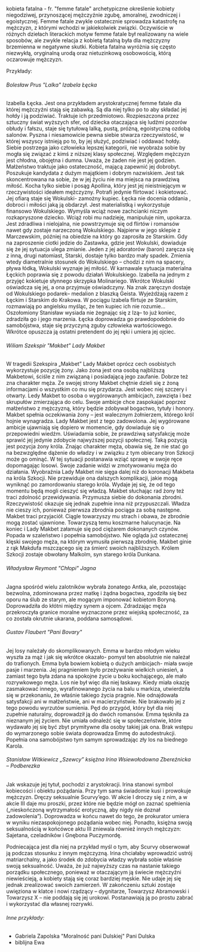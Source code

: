 kobieta fatalna - fr. "femme fatale" archetypiczne określenie kobiety niegodziwej, przynoszącej mężczyźnie zgubę, amoralnej, zwodniczej i egoistycznej. Femme fatale zwykle ostatecznie sprowadza katastrofę na mężczyzn, z którymi wchodzi w jakiekolwiek związki. Oczywiście w różnych dziełach literackich motyw femme fatale był realizowany na wiele sposobów, ale zwykle relacja z kobietą fatalną była dla mężczyzny brzemienna w negatywne skutki. Kobieta fatalna wyróżnia się często niezwykłą, oryginalną urodą oraz nietuzinkową osobowością, którą oczarowuje mężczyzn. 

Przykłady:
###### Bolesław Prus "Lalka" Izabela Łęcka
Izabella Łęcka. Jest ona przykładem arystokratycznej femme fatale dla której mężczyźni stają się zabawką. Są dla niej tylko po to aby składać jej hołdy i ją podziwiać.
Traktuje ich przedmiotowo. Rozpieszczona przez sztuczny świat wyższych sfer, od dziecka otaczająca się ludźmi pozorów obłudy i fałszu, staje się tytułową lalką, pustą, próżną, egoistyczną ozdobą salonów. Pyszna i niesamowicie pewna siebie stwarza rzeczywistość, w której wszyscy istnieją po to, by jej służyć, podziwiać i oddawać hołdy. Siebie postrzega jako człowieka lepszej kategorii, nie wyobraża sobie by mogła się związać z kimś z niższej klasy społecznej. Względem mężczyzn jest chłodna, obojętna i dumna. Uważa, że żaden nie jest jej godzien. Małżeństwo traktuje jako ostateczność, mającą zapewnić jej dobrobyt. Poszukuje kandydata z dużym majątkiem i dobrym nazwiskiem. Jest tak skoncentrowana na sobie, że w jej życiu nie ma miejsca na prawdziwą miłość. Kocha tylko siebie i posąg Apollina, który jest jej nieistniejącym w rzeczywistości ideałem mężczyzny. Potrafi jedynie flirtować i kokietować. Jej ofiarą staje się Wokulski- zamożny kupiec. Łęcka nie docenia oddania , dobroci i miłości jaką ją obdarzył. Jest materialistką i wykorzystuje finansowo Wokulskiego. Wymyśla wciąż nowe zachcianki niczym rozkapryszone dziecko. Wciąż robi mu nadzieję, manipuluje nim, upokarza. Jest zdradliwa i nielojalna, nie powstrzymuje się od flirtów i romansów nawet gdy zostaje narzeczoną Wokulskiego. Najpierw w jego sklepie z Marczewskim, później na obiedzie na który go zaprosiła ze Starskim. Gdy na zaproszenie ciotki jedzie do Zastawka, gdzie jest Wokulski, dowiaduje się że jej sytuacja ulega zmianie. Jeden z jej adoratorów (baron) zaręcza się z inną, drugi natomiast, Starski, dostaje tylko bardzo mały spadek. Zmienia wtedy diametralnie stosunek do Wokulskiego – chodzi z nim na spacery, pływa łódką, Wokulski wyznaje jej miłość. W karnawale sytuacja materialna Łęckich poprawia się z powodu działań Wokulskiego. Izabella na jednym z przyjęć kokietuje słynnego skrzypka Molinariego. Wkrótce Wokulski oświadcza się jej, a ona przyjmuje oświadczyny. Na znak zaręczyn dostaje od Wokulskiego
podarek– medalion z blaszką Geista. Wyjeżdżają razem z Łęckim i Starskim do Krakowa. W pociągu Izabela flirtuje ze Starskim, rozmawiają po angielsku myśląc, że ten kupiec ich nie rozumie… Oszołomiony Stanisław wysiada nie żegnając się z Izą– to już koniec, zdradziła go i jego marzenia. Łęcka doprowadza go prawdopodobnie do samobójstwa, staje się przyczyną zguby człowieka wartościowego. Wkrótce opuszcza ją ostatni pretendent do jej ręki i umiera jej ojciec.


###### Wiliam Szekspir "Makbet" Lady Makbet
W tragedii Szekspira „Makbet” Lady Makbet oprócz cech osobistych wykorzystuje pozycję żony. Jako żona jest ona osobą najbliższą Makbetowi, ściśle z nim związaną i posiadającą jego zaufanie. Dobrze też zna charakter męża. Ze swojej strony Makbet chętnie dzieli się z żoną informacjami o wszystkim co mu się przydarza. Jest wobec niej szczery i otwarty.
Ledy Makbet to osoba o wygórowanych ambicjach, zawzięta i bez skrupułów zmierzająca do celu. Swoje ambicje chce zaspokajać poprzez małżeństwo z mężczyzną, który będzie zdobywał bogactwo, tytuły i honory. Makbet spełnia oczekiwania żony – jest walecznym żołnierzem, którego król hojnie wynagradza. Lady Makbet jest z tego zadowolona. Jej wygórowane ambicje ujawniają się dopiero w momencie, gdy dowiaduje się o przepowiedni wiedźm. Uświadamia sobie, że prawdziwą satysfakcję może sprawić jej jedynie zdobycie najwyższej pozycji społecznej. Taką pozycją jest pozycja żony króla. Znając charakter męża, obawia się, że nie stać go na bezwzględne dążenie do władzy i w związku z tym obiecany tron Szkocji może go ominąć. W tej sytuacji postanawia wziąć sprawę w swoje ręce dopomagając losowi. Swoje zadanie widzi w zmotywowaniu męża do działania.
Wyobraźnia Lady Makbet nie sięga dalej niż do koronacji Makbeta na króla Szkocji. Nie przewiduje ona dalszych komplikacji, jakie mogą wyniknąć po zamordowaniu starego króla. Wydaje jej się, że od tego momentu będą mogli cieszyć się władzą. Makbet słuchając rad żony też traci zdolność przewidywania. Przymusza siebie do dokonania zbrodni. Rzeczywistość okazuje się jednak zupełnie inna niż przypuszczali. Władza nie cieszy ich, ponieważ pierwsza zbrodnia pociąga za sobą następne. Makbet traci przyjaciół. Ciągle towarzyszy mu strach i obawa, że zbrodnie mogą zostać ujawnione. Towarzyszą temu koszmarne halucynacje. Na koniec i Lady Makbet załamuje się pod ciężarem dokonanych czynów. Popada w szaleństwo i popełnia samobójstwo. Nie ogląda już ostatecznej klęski swojego męża, na którym wymusiła pierwszą zbrodnię. Makbet ginie z rąk Makdufa mszczącego się za śmierć swoich najbliższych. Królem Szkocji zostaje obwołany Malkolm, syn starego króla Dunkana.

###### Władysław Reymont "Chłopi" Jagna
Jagna spośród wielu zalotników wybrała żonatego Antka, ale, pozostając bezwolna, zdominowana przez matkę i żądna bogactwa, zgodziła się bez oporu na ślub ze starym, ale mogącym imponować kobietom Boryną. Doprowadziła do kłótni między synem a ojcem. Zdradzając męża przekroczyła granice moralne wyznaczone przez wiejską społeczność, za co została okrutnie ukarana, poddana samosądowi.

###### Gustav Flaubert "Pani Bovary"
Jej losy należały do skomplikowanych. Emma w bardzo młodym wieku wyszła za mąż i jak się wkrótce okazało- pomysł ten absolutnie nie należał do trafionych. Emma była bowiem kobietą o dużych ambicjach- miała swoje pasje i marzenia. Jej pragnieniem było przeżywanie wielkich uniesień, a zamiast tego była zdana na spokojne życie u boku kochającego, ale mało rozrywkowego męża. Los nie był więc dla niej łaskawy. Kiedy miała okazję zasmakować innego, wyrafinowanego życia na balu u markiza, utwierdziła się w przekonaniu, że właśnie takiego życia pragnie. Nie odnajdowała satysfakcji ani w małżeństwie, ani w macierzyństwie. Nie brakowało jej z tego powodu wyrzutów sumienia. Pęd do przygód, który był dla niej zupełnie naturalny, doprowadził ją do dwóch romansów. Emma tęskniła za nieznanym jej życiem. Nie umiała odnaleźć się w społeczeństwie, które wydawało jej się być zbyt prymitywne dla osoby takiej jak ona. Brak wstępu do wymarzonego sobie świata doprowadza Emmę do autodestrukcji. Popełnia ona samobójstwo tym samym sprowadzając zły los na biednego Karola.

###### Stanisław Witkiewicz „Szewcy” księżna Irina Wsiewołodowna Zbereźnicka – Podberezka
Jak wskazuje jej tytuł, pochodzi z arystokracji. Irina stanowi symbol kobiecości i obiektu pożądania. Przy tym sama świadomie kusi i prowokuje mężczyzn. Dręczy seksualnie Scurvy’ego. W akcie I droczy się z nim, a w akcie III daje mu proszki, przez które nie będzie mógł on zaznać spełnienia („nieskończoną wytrzymałość erotyczną, aby nigdy nie doznał zadowolenia”). Doprowadza w końcu nawet do tego, że prokurator umiera w wyniku niezaspokojonego pożądania wobec niej. Ponadto, księżna swoją seksualnością w końcówce aktu III zniewala również innych mężczyzn: Sajetana, czeladników i Gnębona Puczymordę.

Podniecająca jest dla niej na przykład myśl o tym, aby Scurvy obserwował ją podczas stosunku z innym mężczyzną. Irina chciałaby wprowadzić ustrój matriarchalny, a jako środek do zdobycia władzy wybrała sobie właśnie swoją seksualność. Uważa, że już najwyższy czas na nastanie takiego porządku społecznego, ponieważ w otaczającym ją świecie mężczyźni niewieścieją, a kobiety stają się coraz bardziej męskie. Nie udaje jej się jednak zrealizować swoich zamierzeń. W zakończeniu sztuki zostaje uwięziona w klatce i nowi rządzący – dygnitarze, Towarzysz Abramowski i Towarzysz X – nie poddają się jej urokowi. Postanawiają ją po prostu zabrać i wykorzystać dla własnej rozrywki.

###### Inne przykłady:
- Gabriela Zapolska "Moralność pani Dulskiej" Pani Dulska
- biblijna Ewa